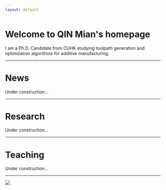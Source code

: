 ```yaml
---
layout: default
---
```


# **Welcome to QIN Mian's homepage**

I am a Ph.D. Candidate from CUHK studying toolpath generation and optimization algorithms for additive manufacturing.  



---
# **News**
Under construction...



---
# **Research**
Under construction...



---
# **Teaching**
Under construction...






---
<a href="https://clustrmaps.com/site/1bpkm"  title="Visit tracker"><img src="//www.clustrmaps.com/map_v2.png?d=M43mMXEyo9n29UHnSDUT-wUosz1cCTbXBe7N_OuIqh0&cl=ffffff" /></a>

